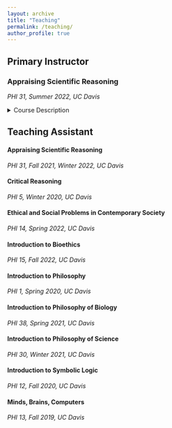 ```yaml
---
layout: archive
title: "Teaching"
permalink: /teaching/
author_profile: true
---
```


## Primary Instructor
### Appraising Scientific Reasoning

_PHI 31, Summer 2022, UC Davis_

<details>
<summary>Course Description</summary>
  
<blockquote>
Science is in every corner of our daily lives, but how do we approach it? Modern science is so vast that even scientists can master only a fraction of the body of scientific knowledge. We can study scientific knowledge, but at the same time, we can also ask how science  works, or more specifically, how scientists reason. This course will provide an introduction to reasoning in science, which some refer to as ‘the scientific method.’ The specific questions we will ask include the following: What makes science so significant? What types of reasoning are valid? How does society impact science? To this end, we will delve deep into key concepts in scientific reasoning such as ‘experimentation’, ‘big data’, ‘deduction’, ‘fallacy’, ‘variable’, ‘causation’, ‘scientific theory’, etc. The learning objectives include developing basic scientific literacy and your abilities to:
  
 * understand how reasoning in modern science works;
  
 * critically approach new scientific works as a non-specialist;
  
 * understand the historical, philosophical, and social background of scientific reasoning;
  
 * express your ideas through critical writing that engages with science and its methodology.
  
 </blockquote>
  
</details>

## Teaching Assistant 

#### Appraising Scientific Reasoning

_PHI 31, Fall 2021, Winter 2022, UC Davis_

#### Critical Reasoning

_PHI 5, Winter 2020, UC Davis_

#### Ethical and Social Problems in Contemporary Society

_PHI 14, Spring 2022, UC Davis_

#### Introduction to Bioethics

_PHI 15, Fall 2022, UC Davis_

#### Introduction to Philosophy

_PHI 1, Spring 2020, UC Davis_

#### Introduction to Philosophy of Biology 

_PHI 38, Spring 2021, UC Davis_

#### Introduction to Philosophy of Science 

_PHI 30, Winter 2021, UC Davis_

#### Introduction to Symbolic Logic

_PHI 12, Fall 2020, UC Davis_

#### Minds, Brains, Computers

_PHI 13, Fall 2019, UC Davis_








<!--
{% include base_path %}

{% for post in site.teaching reversed %}
  {% include archive-single.html %}
{% endfor %}
-->
